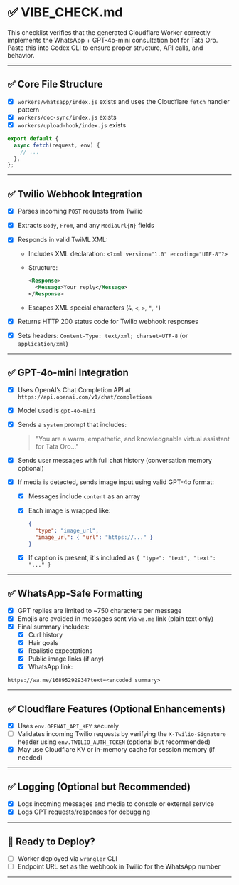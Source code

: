 # ✅ VIBE_CHECK.md

This checklist verifies that the generated Cloudflare Worker correctly implements the WhatsApp + GPT-4o-mini consultation bot for Tata Oro. Paste this into Codex CLI to ensure proper structure, API calls, and behavior.

---

## ✅ Core File Structure

- [x] `workers/whatsapp/index.js` exists and uses the Cloudflare `fetch` handler pattern
- [x] `workers/doc-sync/index.js` exists
- [x] `workers/upload-hook/index.js` exists

```js
export default {
  async fetch(request, env) {
    // ...
  },
};
```

---

## ✅ Twilio Webhook Integration

- [x] Parses incoming `POST` requests from Twilio
- [x] Extracts `Body`, `From`, and any `MediaUrl{N}` fields
- [x] Responds in valid TwiML XML:

  - Includes XML declaration: `<?xml version="1.0" encoding="UTF-8"?>`
  - Structure:

    ```xml
    <Response>
      <Message>Your reply</Message>
    </Response>
    ```

  - Escapes XML special characters (`&`, `<`, `>`, `"`, `'`)

- [x] Returns HTTP 200 status code for Twilio webhook responses
- [x] Sets headers: `Content-Type: text/xml; charset=UTF-8` (or `application/xml`)

---

## ✅ GPT-4o-mini Integration

- [x] Uses OpenAI’s Chat Completion API at `https://api.openai.com/v1/chat/completions`
- [x] Model used is `gpt-4o-mini`
- [x] Sends a `system` prompt that includes:
  > "You are a warm, empathetic, and knowledgeable virtual assistant for Tata Oro..."
- [x] Sends user messages with full chat history (conversation memory optional)
- [x] If media is detected, sends image input using valid GPT-4o format:

  - [x] Messages include `content` as an array
  - [x] Each image is wrapped like:

    ```json
    {
      "type": "image_url",
      "image_url": { "url": "https://..." }
    }
    ```

  - [x] If caption is present, it's included as `{ "type": "text", "text": "..." }`

---

## ✅ WhatsApp-Safe Formatting

- [x] GPT replies are limited to ~750 characters per message
- [x] Emojis are avoided in messages sent via `wa.me` link (plain text only)
- [x] Final summary includes:
  - [x] Curl history
  - [x] Hair goals
  - [x] Realistic expectations
  - [x] Public image links (if any)
  - [x] WhatsApp link:

```text
https://wa.me/16895292934?text=<encoded summary>
```

---

## ✅ Cloudflare Features (Optional Enhancements)

- [x] Uses `env.OPENAI_API_KEY` securely
- [ ] Validates incoming Twilio requests by verifying the `X-Twilio-Signature` header using `env.TWILIO_AUTH_TOKEN` (optional but recommended)
- [x] May use Cloudflare KV or in-memory cache for session memory (if needed)

---

## ✅ Logging (Optional but Recommended)

- [x] Logs incoming messages and media to console or external service
- [x] Logs GPT requests/responses for debugging

---

## 🧪 Ready to Deploy?

- [ ] Worker deployed via `wrangler` CLI
- [ ] Endpoint URL set as the webhook in Twilio for the WhatsApp number

---
